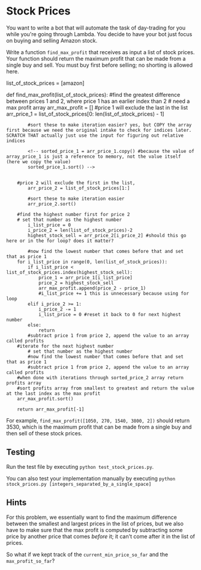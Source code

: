 # Stock Prices

You want to write a bot that will automate the task of day-trading for you while you're going through Lambda. You decide to have your bot just focus on buying and selling Amazon stock.

Write a function `find_max_profit` that receives as input a list of stock prices. Your function should return the maximum profit that can be made from a single buy and sell. You must buy first before selling; no shorting is allowed here.

list_of_stock_prices = [amazon]

def find_max_profit(list_of_stock_prices):
#find the greatest difference between prices 1 and 2, where price 1 has an earlier index than 2 # need a max profit array
arr_max_profit = []
#price 1 will exclude the last in the list
arr_price_1 = list_of_stock_prices[0: len(list_of_stock_prices) - 1]

            #sort these to make iteration easier? yes, but COPY the array first because we need the original intake to check for indices later. SCRATCH THAT actually just use the input for figuring out relative indices

            <!-- sorted_price_1 = arr_price_1.copy() #because the value of array_price_1 is just a reference to memory, not the value itself (here we copy the value)
            sorted_price_1.sort() -->


        #price 2 will exclude the first in the list,
            arr_price_2 = list_of_stock_prices[1:]

            #sort these to make iteration easier
            arr_price_2.sort()

        #find the highest number first for price 2
        # set that number as the highest number
            i_list_price = 0
            i_price_2 = len(list_of_stock_prices)-2
            highest_stock_sell = arr_price_2[i_price_2] #should this go here or in the for loop? does it matter?

            #now find the lowest number that comes before that and set that as price 1
        for i_list_price in range(0, len(list_of_stock_prices)):
            if i_list_price < list_of_stock_prices.index(highest_stock_sell):
                price_1 = arr_price_1[i_list_price]
                price_2 = highest_stock_sell
                arr_max_profit.append(price_2 - price_1)
                #i_list_price += 1 this is unnecessary because using for loop
            elif i_price_2 >= 1:
                i_price_2 -= 1
                i_list_price = 0 #reset it back to 0 for next highest number
            else:
                return
            #subtract price 1 from price 2, append the value to an array called profits
        #iterate for the next highest number
            # set that number as the highest number
            #now find the lowest number that comes before that and set that as price 1
            #subtract price 1 from price 2, append the value to an array called profits
        #when done with iterations through sorted_price_2 array return profits array
        #sort profits array from smallest to greatest and return the value at the last index as the max profit
        arr_max_profit.sort()

        return arr_max_profit[-1]

For example, `find_max_profit([1050, 270, 1540, 3800, 2])` should return 3530, which is the maximum profit that can be made from a single buy and then sell of these stock prices.

## Testing

Run the test file by executing `python test_stock_prices.py`.

You can also test your implementation manually by executing `python stock_prices.py [integers_separated_by_a_single_space]`

## Hints

For this problem, we essentially want to find the maximum difference between the smallest and largest prices in the list of prices, but we also have to make sure that the max profit is computed by subtracting some price by another price that comes _before_ it; it can't come after it in the list of prices.

So what if we kept track of the `current_min_price_so_far` and the `max_profit_so_far`?
